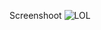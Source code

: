 Screenshoot
![LOL](https://cloud.githubusercontent.com/assets/4376131/8633722/9bd9ccec-27f9-11e5-82ec-29040335e563.JPG)
